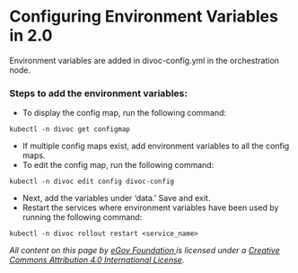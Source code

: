 # Configuring Environment Variables in 2.0

Environment variables are added in divoc-config.yml in the orchestration node.

### Steps to add the environment variables:

* To display the config map, run the following command:

```
kubectl -n divoc get configmap 
```

* If multiple config maps exist, add environment variables to all the config maps.
* To edit the config map, run the following command:&#x20;

```
kubectl -n divoc edit config divoc-config
```

* Next, add the variables under ‘data.’ Save and exit.
* Restart the services where environment variables have been used by running the following command:&#x20;

```
kubectl -n divoc rollout restart <service_name>
```



_All content on this page by_ [_eGov Foundation_ ](https://egov.org.in/)_is licensed under a_ [_Creative Commons Attribution 4.0 International License_](http://creativecommons.org/licenses/by/4.0/)_._
